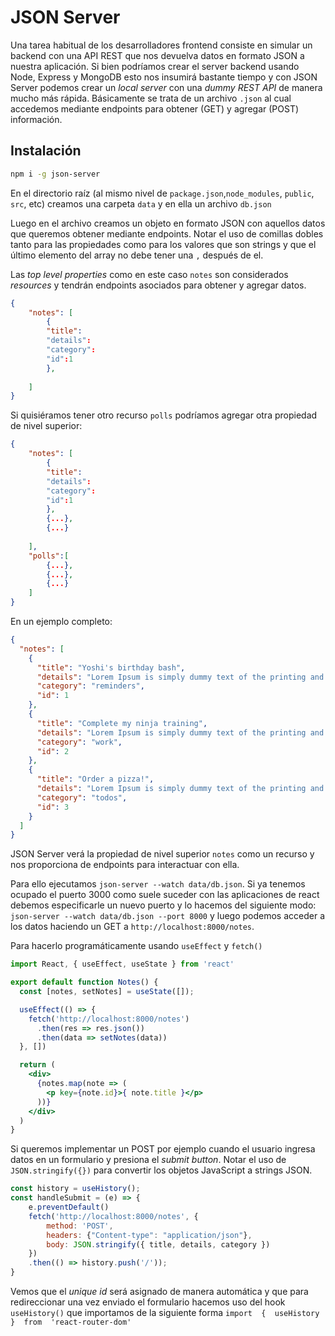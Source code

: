 # JSON Server

Una tarea habitual de los desarrolladores frontend consiste en simular un backend con una API REST que nos devuelva datos en formato JSON a nuestra aplicación.
Si bien podríamos crear el server backend usando Node, Express y MongoDB esto nos insumirá bastante tiempo y con JSON Server podemos crear un *local server* con una *dummy REST API* de manera mucho más rápida. Básicamente se trata de un archivo `.json` al cual accedemos mediante endpoints para obtener (GET) y agregar (POST) información.

## Instalación

```bash
npm i -g json-server 
```

En el directorio raíz (al mismo nivel de `package.json`,`node_modules`, `public`, `src`, etc) creamos una carpeta `data` y en ella un archivo `db.json`

Luego en el archivo creamos un objeto en formato JSON con aquellos datos que queremos obtener mediante endpoints.
 Notar el uso de comillas dobles tanto para las propiedades como para los valores que son strings y que el último elemento del array no debe tener una `,` después de el.

 Las *top level properties* como en este caso `notes` son considerados *resources* y tendrán endpoints asociados para obtener y agregar datos.

```json
{
	"notes": [
		{
		"title":
		"details":
		"category":
		"id":1
		},
		
	]
}
```

Si quisiéramos tener otro recurso `polls` podríamos agregar otra propiedad de nivel superior:

```json
{
	"notes": [
		{
		"title":
		"details":
		"category":
		"id":1
		},
		{...},
		{...}
		
	],
	"polls":[
		{...},
		{...},
		{...}
	]
}
```

En un ejemplo completo:

```json
{
  "notes": [
    {
      "title": "Yoshi's birthday bash",
      "details": "Lorem Ipsum is simply dummy text of the printing and typesetting industry. Lorem Ipsum has been the industry's standard dummy text ever since the 1500s, when an unknown printer took a galley of type and scrambled it to make a type specimen book.",
      "category": "reminders",
      "id": 1
    },
    {
      "title": "Complete my ninja training",
      "details": "Lorem Ipsum is simply dummy text of the printing and typesetting industry. Lorem Ipsum has been the industry's standard dummy text ever since the 1500s, when an unknown printer took.",
      "category": "work",
      "id": 2
    },
    {
      "title": "Order a pizza!",
      "details": "Lorem Ipsum is simply dummy text of the printing and typesetting industry. Lorem Ipsum has been the industry's standard dummy text ever since the 1500s, when an unknown printer took a galley of type and scrambled it to make a type specimen book.\nLorem Ipsum is simply dummy text of the printing and typesetting industry. Lorem Ipsum has been the industry's standard dummy text ever since the 1500s, when an unknown printer took a galley of type and scrambled it to make a type specimen book.",
      "category": "todos",
      "id": 3
    }
  ]
}
```

JSON Server verá la propiedad de nivel superior `notes` como un recurso y nos proporciona de endpoints para interactuar con ella.

Para ello ejecutamos `json-server --watch data/db.json`. Si ya tenemos ocupado el puerto 3000 como suele suceder con las aplicaciones de react debemos especificarle un nuevo puerto y lo hacemos del siguiente modo: `json-server --watch data/db.json --port 8000` y luego podemos acceder a los datos haciendo un GET a `http://localhost:8000/notes`.

Para hacerlo programáticamente usando `useEffect` y `fetch()`

```jsx
import React, { useEffect, useState } from 'react'

export default function Notes() {
  const [notes, setNotes] = useState([]);

  useEffect(() => {
    fetch('http://localhost:8000/notes')
      .then(res => res.json())
      .then(data => setNotes(data))
  }, [])

  return (
    <div>
      {notes.map(note => (
        <p key={note.id}>{ note.title }</p>
      ))}
    </div>
  )
}
```

Si queremos implementar un POST por ejemplo cuando el usuario ingresa datos en un formulario y presiona el *submit button*. Notar el uso de `JSON.stringify({})` para convertir los objetos JavaScript a strings JSON.

```jsx
const history = useHistory();
const handleSubmit = (e) => {
	e.preventDefault()
	fetch('http://localhost:8000/notes', {
		method: 'POST',
		headers: {"Content-type": "application/json"},
		body: JSON.stringify({ title, details, category })
	})
	.then(() => history.push('/'));
}
```

Vemos que el *unique id* será asignado de manera automática y que para redireccionar una vez enviado el formulario hacemos uso del hook `useHistory()` que importamos de la siguiente forma `import  {  useHistory  }  from  'react-router-dom'`